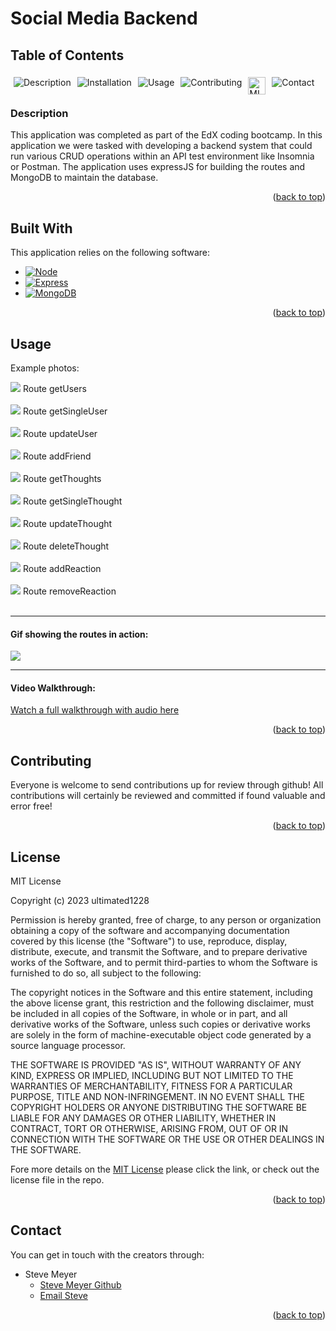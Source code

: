   <p id="back_to_top"></p>
  
# Social Media Backend

  ## Table of Contents

  <div style="display: flex;">
  <a href="#description" style="text-decoration: none; margin: 5px;">
    <img src="https://img.shields.io/badge/Description-37a779?style=for-the-badge" alt="Description" />
  </a>
  <a href="#installation" style="text-decoration: none; margin: 5px;">
    <img src="https://img.shields.io/badge/Installation-37a779?style=for-the-badge" alt="Installation" />
  </a>
  <a href="#usage" style="text-decoration: none; margin: 5px;">
    <img src="https://img.shields.io/badge/Usage-37a779?style=for-the-badge" alt="Usage" />
  </a>
  <a href="#contributing" style="text-decoration: none; margin: 5px;">
    <img src="https://img.shields.io/badge/Contributing-37a779?style=for-the-badge" alt="Contributing" />
  </a>
  <a href="#license" style="text-decoration: none; margin: 5px; height: 20px;">
    <img src="https://img.shields.io/badge/License-MIT-yellow.svg" alt="MIT License" alt="License" style="height:28px" />
  </a>
  <a href="#contact" style="text-decoration: none; margin: 5px;">
    <img src="https://img.shields.io/badge/Contact-37a779?style=for-the-badge" alt="Contact" />
  </a>
</div>

### Description
This application was completed as part of the EdX coding bootcamp.  In this application we were tasked with developing a backend system that could run various CRUD operations within an API test environment like Insomnia or Postman. The application uses expressJS for building the routes and MongoDB to maintain the database. 

<p align="right">(<a href="#back_to_top">back to top</a>)</p>

## Built With
This application relies on the following software:

* [![Node][Node.js]][node-url]
* [![Express][Express.js]][Express-url]
* [![MongoDB][MongoDB]][MongoDB-url]

<p align="right">(<a href="#back_to_top">back to top</a>)</p>

## Usage
Example photos:  

<img src="./images/Get All Users.png">  
Route getUsers
<br><br>
<img src="./images/Get Single User.png">  
Route getSingleUser
<br><br>
<img src="./images/Update User.png">  
Route updateUser
<br><br>
<img src="./images/Add Friend.png">  
Route addFriend
<br><br>
<img src="./images/Get All Thoughts.png">  
Route getThoughts
<br><br>
<img src="./images/Get Single Thought.png">  
Route getSingleThought
<br><br>
<img src="./images/Update Thought.png">  
Route updateThought
<br><br>
<img src="./images/Delete Thought.png">  
Route deleteThought
<br><br>
<img src="./images/Add Reaction.png">  
Route addReaction
<br><br>
<img src="./images/Delete Reaction.png">  
Route removeReaction
<br><br>

<hr>

#### Gif showing the routes in action:

<img src="./images/SocialMediaBackend.gif">

<hr>

#### Video Walkthrough:
[Watch a full walkthrough with audio here](https://youtu.be/bhdCpWK4v84)

<p align="right">(<a href="#back_to_top">back to top</a>)</p>

## Contributing
Everyone is welcome to send contributions up for review through github!  All contributions will certainly be reviewed and committed if found valuable and error free!

<p align="right">(<a href="#back_to_top">back to top</a>)</p>

## License
MIT License

Copyright (c) 2023 ultimated1228

Permission is hereby granted, free of charge, to any person or organization
obtaining a copy of the software and accompanying documentation covered by
this license (the "Software") to use, reproduce, display, distribute,
execute, and transmit the Software, and to prepare derivative works of the
Software, and to permit third-parties to whom the Software is furnished to
do so, all subject to the following:

The copyright notices in the Software and this entire statement, including
the above license grant, this restriction and the following disclaimer,
must be included in all copies of the Software, in whole or in part, and
all derivative works of the Software, unless such copies or derivative
works are solely in the form of machine-executable object code generated by
a source language processor.

THE SOFTWARE IS PROVIDED "AS IS", WITHOUT WARRANTY OF ANY KIND, EXPRESS OR
IMPLIED, INCLUDING BUT NOT LIMITED TO THE WARRANTIES OF MERCHANTABILITY,
FITNESS FOR A PARTICULAR PURPOSE, TITLE AND NON-INFRINGEMENT. IN NO EVENT
SHALL THE COPYRIGHT HOLDERS OR ANYONE DISTRIBUTING THE SOFTWARE BE LIABLE
FOR ANY DAMAGES OR OTHER LIABILITY, WHETHER IN CONTRACT, TORT OR OTHERWISE,
ARISING FROM, OUT OF OR IN CONNECTION WITH THE SOFTWARE OR THE USE OR OTHER
DEALINGS IN THE SOFTWARE.



Fore more details on the [MIT License](https://opensource.org/licenses/MIT) please click the link, or check out the license file in the repo.

<p align="right">(<a href="#back_to_top">back to top</a>)</p>

## Contact
You can get in touch with the creators through:

* Steve Meyer
    * [Steve Meyer Github](https://github.com/ultimated1228)
    * [Email Steve](mailto:stevenlucasmeyer@gmail.com)

<p align="right">(<a href="#back_to_top">back to top</a>)</p>


[Node.js]: https://img.shields.io/badge/Node%20js-339933?style=for-the-badge&logo=nodedotjs&logoColor=white
[Node-url]: https://nodejs.org/
[Express.js]:https://img.shields.io/badge/Express%20js-000000?style=for-the-badge&logo=express&logoColor=white
[Express-url]: https://expressjs.com/
[MongoDB]:https://img.shields.io/badge/MongoDB-4EA94B?style=for-the-badge&logo=mongodb&logoColor=white
[MongoDB-url]: https://www.mongodb.com/

